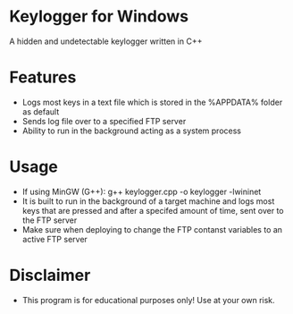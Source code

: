 # Keylogger for Windows
A hidden and undetectable keylogger written in C++

# Features
- Logs most keys in a text file which is stored in the %APPDATA% folder as default
- Sends log file over to a specified FTP server
- Ability to run in the background acting as a system process

# Usage
- If using MinGW (G++): g++ keylogger.cpp -o keylogger -lwininet
- It is built to run in the background of a target machine and logs most keys that are pressed and after a specifed amount of time, sent over to the FTP server
- Make sure when deploying to change the FTP contanst variables to an active FTP server

# Disclaimer

- This program is for educational purposes only! Use at your own risk.
